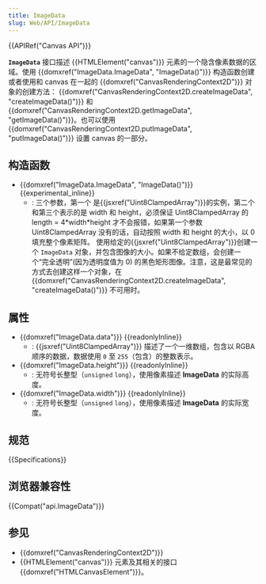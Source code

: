 ```yaml
---
title: ImageData
slug: Web/API/ImageData
---
```


{{APIRef("Canvas API")}}

**`ImageData`** 接口描述 {{HTMLElement("canvas")}} 元素的一个隐含像素数据的区域。使用 {{domxref("ImageData.ImageData", "ImageData()")}} 构造函数创建或者使用和 canvas 在一起的 {{domxref("CanvasRenderingContext2D")}} 对象的创建方法： {{domxref("CanvasRenderingContext2D.createImageData", "createImageData()")}} 和 {{domxref("CanvasRenderingContext2D.getImageData", "getImageData()")}}。也可以使用 {{domxref("CanvasRenderingContext2D.putImageData", "putImageData()")}} 设置 canvas 的一部分。

## 构造函数

- {{domxref("ImageData.ImageData", "ImageData()")}} {{experimental_inline}}
  - : 三个参数，第一个 是{{jsxref("Uint8ClampedArray")}}的实例，第二个和第三个表示的是 width 和 height，必须保证 Uint8ClampedArray 的 length = 4\*width\*height 才不会报错，如果第一个参数 Uint8ClampedArray 没有的话，自动按照 width 和 height 的大小，以 0 填充整个像素矩阵。
    使用给定的{{jsxref("Uint8ClampedArray")}}创建一个 `ImageData` 对象，并包含图像的大小。如果不给定数组，会创建一个“完全透明”(因为透明度值为 0) 的黑色矩形图像。注意，这是最常见的方式去创建这样一个对象，在 {{domxref("CanvasRenderingContext2D.createImageData", "createImageData()")}} 不可用时。

## 属性

- {{domxref("ImageData.data")}} {{readonlyInline}}
  - : {{jsxref("Uint8ClampedArray")}} 描述了一个一维数组，包含以 RGBA 顺序的数据，数据使用 `0` 至 `255`（包含）的整数表示。
- {{domxref("ImageData.height")}} {{readonlyInline}}
  - : 无符号长整型（`unsigned` `long`），使用像素描述 **ImageData** 的实际高度。
- {{domxref("ImageData.width")}} {{readonlyInline}}
  - : 无符号长整型（`unsigned` `long`），使用像素描述 **ImageData** 的实际宽度。

## 规范

{{Specifications}}

## 浏览器兼容性

{{Compat("api.ImageData")}}

## 参见

- {{domxref("CanvasRenderingContext2D")}}
- {{HTMLElement("canvas")}} 元素及其相关的接口 {{domxref("HTMLCanvasElement")}}。
